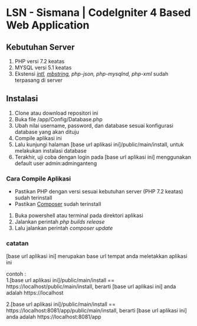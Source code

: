 # LSN - Sismana | CodeIgniter 4 Based Web Application

## Kebutuhan Server 
1. PHP versi 7.2 keatas
2. MYSQL versi 5.1 keatas
3. Ekstensi *[intl](https://www.php.net/manual/en/intl.requirements.php), [mbstring](https://www.php.net/manual/en/mbstring.requirements.php), php-json, php-mysqlnd, php-xml* sudah terpasang di server

## Instalasi
1. Clone atau download repositori ini
2. Buka file /app/Config/Database.php
3. Ubah nilai username, password, dan database sesuai konfigurasi database yang akan dituju
4. Compile aplikasi ini 
5. Lalu kunjungi halaman [base url aplikasi ini]/public/main/install, untuk melakukan instalasi database
6. Terakhir, uji coba dengan login pada [base url aplikasi ini] menggunakan default user admin:adminganteng

### Cara Compile Aplikasi
- Pastikan PHP dengan versi sesuai kebutuhan server (PHP 7.2 keatas) sudah terinstall
- Pastikan [Composer](https://getcomposer.org/) sudah terinstall

1. Buka powershell atau terminal pada direktori aplikasi
2. Jalankan perintah *php builds release*
3. Lalu jalankan perintah *composer update*

### catatan
[base url aplikasi ini] merupakan base url tempat anda meletakkan aplikasi ini

contoh :  
1.[base url aplikasi ini]/public/main/install  == https://localhost/public/main/install, berarti [base url aplikasi ini] anda adalah https://localhost

2.[base url aplikasi ini]/public/main/install  == https://localhost:8081/app/public/main/install, berarti [base url aplikasi ini] anda adalah https://localhost:8081/app
